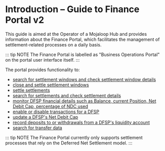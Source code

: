 # Introduction – Guide to Finance Portal v2

This guide is aimed at the Operator of a Mojaloop Hub and provides information about the Finance Portal, which facilitates the management of settlement-related processes on a daily basis.

::: tip NOTE
The Finance Portal is labelled as "Business Operations Portal" on the portal user interface itself.
:::

The portal provides functionality to:

* [search for settlement windows and check settlement window details](managing-windows.md)
* [close and settle settlement windows](settling.md)
* [settle settlements](settling.md)
* [search for settlements and check settlement details](checking-settlement-details.md)
* [monitor DFSP financial details such as Balance, current Position, Net Debit Cap, percentage of NDC used](monitoring-dfsp-financial-details.md)
* [enable or disable transactions for a DFSP](enabling-disabling-transactions.md)
* [update a DFSP's Net Debit Cap](updating-ndc.md)
* [record deposits to or withdrawals from a DFSP's liquidity account](recording-funds-in-out.md)
* [search for transfer data](searching-for-transfer-data.md)

::: tip NOTE
The Finance Portal currently only supports settlement processes that rely on the Deferred Net Settlement model.
:::